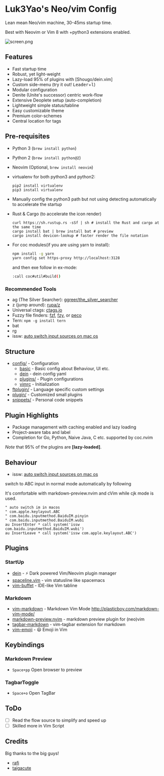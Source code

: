 # Luk3Yao's Neo/vim Config

Lean mean Neo/vim machine, 30-45ms startup time.

Best with Neovim or Vim 8 with +python3 extensions enabled.

![screen.png](https://i.loli.net/2019/10/05/mtnvAb78zT62khs.png)

## Features

- Fast startup time
- Robust, yet light-weight
- Lazy-load 95% of plugins with [Shougo/dein.vim]
- Custom side-menu (try it out! <kbd>Leader</kbd>+<kbd>l</kbd>)
- Modular configuration
- Denite (Unite's successor) centric work-flow
- Extensive Deoplete setup (auto-completion)
- Lightweight simple status/tabline
- Easy customizable theme
- Premium color-schemes
- Central location for tags

## Pre-requisites

- Python 3 (`brew install python`)

- Python 2 (`brew install python@2`)

- Neovim (Optional, `brew install neovim`)

- virtualenv for both python3 and python2:

  ```shell
  pip2 install virtualenv
  pip3 install virtualenv
  ```

- Manually config the python3 path but not using detecting automatically to accelerate the startup

- Rust & Cargo (to accelerate the icon render)

  ```shell
  curl https://sh.rustup.rs -sSf | sh # install the Rust and cargo at the same time
  cargo install bat | brew install bat # preview
  cargo install devicon-lookup # faster render the file notation
  ```

- For coc modules(if you are using yarn to install):
  ```sh
  npm install -g yarn
  yarn config set https-proxy http://localhost:3128
  ```
  and then exe follow in ex-mode:
  ```sh
  :call coc#util#build()
  ```

### Recommended Tools

- ag (The Silver Searcher): [ggreer/the_silver_searcher](https://github.com/ggreer/the_silver_searcher)
- z (jump around): [rupa/z](https://github.com/rupa/z)
- Universal ctags: [ctags.io](https://ctags.io/)
- Fuzzy file finders: [fzf](https://github.com/junegunn/fzf), [fzy](https://github.com/jhawthorn/fzy), or [peco](https://github.com/peco/peco)
- Tern: `npm -g install tern`
- bat
- rg
- issw: [auto switch input sources on mac os](https://github.com/vovkasm/input-source-switcher.git)

## Structure

- [config/](./config) - Configuration
  - [basic](./basic) - Basic config about Behaviour, UI etc.
  - [dein](./dein) - dein config yaml
  - [plugins/](./config/plugins) - Plugin configurations
  - [vimrc](./config/vimrc) - Initialization
- [ftplugin/](./ftplugin) - Language specific custom settings
- [plugin/](./plugin) - Customized small plugins
- [snippets/](./snippets) - Personal code snippets

## Plugin Highlights

- Package management with caching enabled and lazy loading
- Project-aware tabs and label
- Completion for Go, Python, Naive Java, C etc. supported by coc.nvim

_Note_ that 95% of the plugins are **[lazy-loaded]**.

## Behaviour

- issw: [auto switch input sources on mac os](https://github.com/vovkasm/input-source-switcher.git)

switch to ABC input in normal mode automatically by following

It's comfortable with markdown-preview.nvim and cVim while cjk mode is used.

```vim
" auto switch im in macos
" com.apple.keylayout.ABC
" com.baidu.inputmethod.BaiduIM.pinyin
" com.baidu.inputmethod.BaiduIM.wubi
au InsertEnter * call system('issw com.baidu.inputmethod.BaiduIM.wubi')
au InsertLeave * call system('issw com.apple.keylayout.ABC')
```

## Plugins

### StartUp

- [dein](https://github.com/Shougo/dein.vim) - ⚡️ Dark powered Vim/Neovim plugin manager
- [spaceline.vim](https://github.com/hardcoreplayers/spaceline.vim) - vim statusline like spacemacs
- [vim-buffet](https://github.com/bagrat/vim-buffet) - IDE-like Vim tabline

### Markdown

- [vim-markdown](https://github.com/plasticboy/vim-markdown) - Markdown Vim Mode http://plasticboy.com/markdown-vim-mode/
- [markdown-preview.nvim](https://github.com/iamcco/markdown-preview.nvim) - markdown preview plugin for (neo)vim
- [tagbar-markdown](https://github.com/lvht/tagbar-markdown) - vim-tagbar extension for markdown
- [vim-emoji](https://github.com/junegunn/vim-emoji) - 😃 Emoji in Vim

## Keybindings

### Markdown Preview

- `Space+pp` Open browser to preview

### TagbarToggle

- `Space+o` Open TagBar

## ToDo

- [ ] Read the flow source to simplify and speed up
- [ ] Skilled more in Vim Script

## Credits

Big thanks to the big guys!

- [rafi](https://github.com/rafi)
- [taigacute](https://github.com/taigacute)
